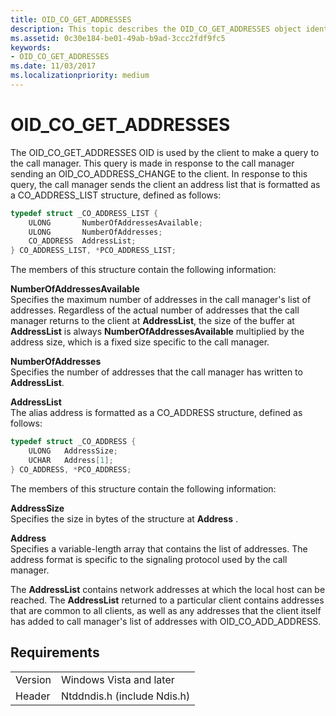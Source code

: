 ```yaml
---
title: OID_CO_GET_ADDRESSES
description: This topic describes the OID_CO_GET_ADDRESSES object identifier (OID).
ms.assetid: 0c30e184-be01-49ab-b9ad-3ccc2fdf9fc5
keywords:
- OID_CO_GET_ADDRESSES
ms.date: 11/03/2017
ms.localizationpriority: medium
---
```


# OID_CO_GET_ADDRESSES

The OID_CO_GET_ADDRESSES OID is used by the client to make a query to the call manager. This query is made in response to the call manager sending an OID_CO_ADDRESS_CHANGE to the client. In response to this query, the call manager sends the client an address list that is formatted as a CO_ADDRESS_LIST structure, defined as follows:

```c++
typedef struct _CO_ADDRESS_LIST {
    ULONG       NumberOfAddressesAvailable;
    ULONG       NumberOfAddresses;
    CO_ADDRESS  AddressList;
} CO_ADDRESS_LIST, *PCO_ADDRESS_LIST;
```

The members of this structure contain the following information:

**NumberOfAddressesAvailable**  
Specifies the maximum number of addresses in the call manager's list of addresses. Regardless of the actual number of addresses that the call manager returns to the client at **AddressList**, the size of the buffer at **AddressList** is always **NumberOfAddressesAvailable** multiplied by the address size, which is a fixed size specific to the call manager.

**NumberOfAddresses**  
Specifies the number of addresses that the call manager has written to **AddressList**.

**AddressList**  
The alias address is formatted as a CO_ADDRESS structure, defined as follows:

```c++
typedef struct _CO_ADDRESS {
    ULONG   AddressSize;
    UCHAR   Address[1];
} CO_ADDRESS, *PCO_ADDRESS;
```

The members of this structure contain the following information:

**AddressSize**  
Specifies the size in bytes of the structure at **Address** .

**Address**  
Specifies a variable-length array that contains the list of addresses. The address format is specific to the signaling protocol used by the call manager.

The **AddressList** contains network addresses at which the local host can be reached. The **AddressList** returned to a particular client contains addresses that are common to all clients, as well as any addresses that the client itself has added to call manager's list of addresses with OID_CO_ADD_ADDRESS.

## Requirements

| | |
| --- | --- |
| Version | Windows Vista and later |
| Header | Ntddndis.h (include Ndis.h) |

